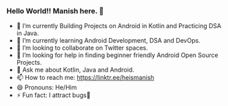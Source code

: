 ### Hello World!! Manish here. 👋

- 🔭 I’m currently Building Projects on Android in Kotlin and Practicing DSA in Java.
- 🌱 I’m currently learning Android Development, DSA and DevOps.
- 👯 I’m looking to collaborate on Twitter spaces.
- 🤔 I’m looking for help in finding beginner friendly Android Open Source Projects.
- 💬 Ask me about Kotlin, Java and Android.
- 📫 How to reach me: https://linktr.ee/heismanish
- 😄 Pronouns: He/Him
- ⚡ Fun fact: I attract bugs🐞

